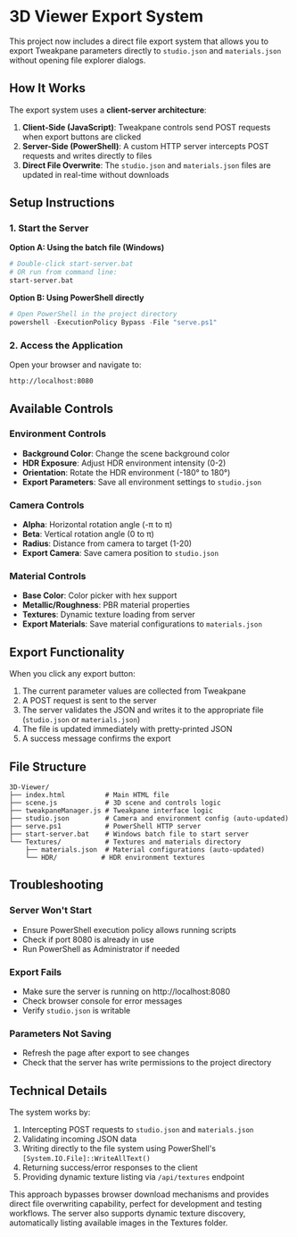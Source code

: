 # 3D Viewer Export System

This project now includes a direct file export system that allows you to export Tweakpane parameters directly to `studio.json` and `materials.json` without opening file explorer dialogs.

## How It Works

The export system uses a **client-server architecture**:

1. **Client-Side (JavaScript)**: Tweakpane controls send POST requests when export buttons are clicked
2. **Server-Side (PowerShell)**: A custom HTTP server intercepts POST requests and writes directly to files
3. **Direct File Overwrite**: The `studio.json` and `materials.json` files are updated in real-time without downloads

## Setup Instructions

### 1. Start the Server

**Option A: Using the batch file (Windows)**
```bash
# Double-click start-server.bat
# OR run from command line:
start-server.bat
```

**Option B: Using PowerShell directly**
```powershell
# Open PowerShell in the project directory
powershell -ExecutionPolicy Bypass -File "serve.ps1"
```

### 2. Access the Application

Open your browser and navigate to:
```
http://localhost:8080
```

## Available Controls

### Environment Controls
- **Background Color**: Change the scene background color
- **HDR Exposure**: Adjust HDR environment intensity (0-2)
- **Orientation**: Rotate the HDR environment (-180° to 180°)
- **Export Parameters**: Save all environment settings to `studio.json`

### Camera Controls
- **Alpha**: Horizontal rotation angle (-π to π)
- **Beta**: Vertical rotation angle (0 to π)
- **Radius**: Distance from camera to target (1-20)
- **Export Camera**: Save camera position to `studio.json`

### Material Controls
- **Base Color**: Color picker with hex support
- **Metallic/Roughness**: PBR material properties
- **Textures**: Dynamic texture loading from server
- **Export Materials**: Save material configurations to `materials.json`

## Export Functionality

When you click any export button:

1. The current parameter values are collected from Tweakpane
2. A POST request is sent to the server
3. The server validates the JSON and writes it to the appropriate file (`studio.json` or `materials.json`)
4. The file is updated immediately with pretty-printed JSON
5. A success message confirms the export

## File Structure

```
3D-Viewer/
├── index.html          # Main HTML file
├── scene.js            # 3D scene and controls logic
├── tweakpaneManager.js # Tweakpane interface logic
├── studio.json         # Camera and environment config (auto-updated)
├── serve.ps1           # PowerShell HTTP server
├── start-server.bat    # Windows batch file to start server
└── Textures/           # Textures and materials directory
    ├── materials.json  # Material configurations (auto-updated)
    └── HDR/           # HDR environment textures
```

## Troubleshooting

### Server Won't Start
- Ensure PowerShell execution policy allows running scripts
- Check if port 8080 is already in use
- Run PowerShell as Administrator if needed

### Export Fails
- Make sure the server is running on http://localhost:8080
- Check browser console for error messages
- Verify `studio.json` is writable

### Parameters Not Saving
- Refresh the page after export to see changes
- Check that the server has write permissions to the project directory

## Technical Details

The system works by:
1. Intercepting POST requests to `studio.json` and `materials.json`
2. Validating incoming JSON data
3. Writing directly to the file system using PowerShell's `[System.IO.File]::WriteAllText()`
4. Returning success/error responses to the client
5. Providing dynamic texture listing via `/api/textures` endpoint

This approach bypasses browser download mechanisms and provides direct file overwriting capability, perfect for development and testing workflows. The server also supports dynamic texture discovery, automatically listing available images in the Textures folder.
